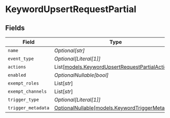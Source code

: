 # KeywordUpsertRequestPartial


## Fields

| Field                                                                                              | Type                                                                                               | Required                                                                                           | Description                                                                                        |
| -------------------------------------------------------------------------------------------------- | -------------------------------------------------------------------------------------------------- | -------------------------------------------------------------------------------------------------- | -------------------------------------------------------------------------------------------------- |
| `name`                                                                                             | *Optional[str]*                                                                                    | :heavy_minus_sign:                                                                                 | N/A                                                                                                |
| `event_type`                                                                                       | *Optional[Literal[1]]*                                                                             | :heavy_minus_sign:                                                                                 | N/A                                                                                                |
| `actions`                                                                                          | List[[models.KeywordUpsertRequestPartialActions](../models/keywordupsertrequestpartialactions.md)] | :heavy_minus_sign:                                                                                 | N/A                                                                                                |
| `enabled`                                                                                          | *OptionalNullable[bool]*                                                                           | :heavy_minus_sign:                                                                                 | N/A                                                                                                |
| `exempt_roles`                                                                                     | List[*str*]                                                                                        | :heavy_minus_sign:                                                                                 | N/A                                                                                                |
| `exempt_channels`                                                                                  | List[*str*]                                                                                        | :heavy_minus_sign:                                                                                 | N/A                                                                                                |
| `trigger_type`                                                                                     | *Optional[Literal[1]]*                                                                             | :heavy_minus_sign:                                                                                 | N/A                                                                                                |
| `trigger_metadata`                                                                                 | [OptionalNullable[models.KeywordTriggerMetadata]](../models/keywordtriggermetadata.md)             | :heavy_minus_sign:                                                                                 | N/A                                                                                                |